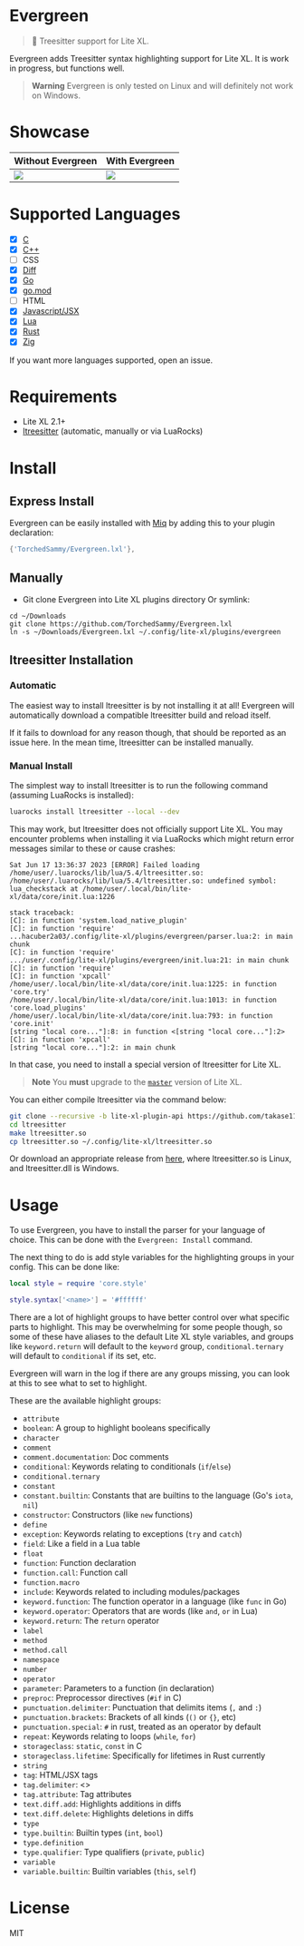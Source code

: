 # Evergreen
> 🌳 Treesitter support for Lite XL.

Evergreen adds Treesitter syntax highlighting support for Lite XL.
It is work in progress, but functions well.

> **Warning**
> Evergreen is only tested on Linux and will definitely not work on Windows.

# Showcase

| Without Evergreen                              | With Evergreen                                 |
| ---------------------------------------------- | ---------------------------------------------- |
| ![](before.png)                                |                                 ![](after.png) |

# Supported Languages
- [x] [C][tree-sitter-c]
- [x] [C++][tree-sitter-cpp]
- [ ] CSS
- [x] [Diff][tree-sitter-diff]
- [x] [Go][tree-sitter-go]
- [x] [go.mod][tree-sitter-go-mod]
- [ ] HTML
- [x] [Javascript/JSX][tree-sitter-javascript]
- [x] [Lua][tree-sitter-lua]
- [x] [Rust][tree-sitter-rust]
- [x] [Zig][tree-sitter-zig]

If you want more languages supported, open an issue.

# Requirements
- Lite XL 2.1+
- [ltreesitter](#ltreesitter-installation) (automatic, manually or via LuaRocks)

# Install
## Express Install
Evergreen can be easily installed with [Miq](https://github.com/TorchedSammy/Miq) by
adding this to your plugin declaration:
```lua
{'TorchedSammy/Evergreen.lxl'},
```

## Manually
- Git clone Evergreen into Lite XL plugins directory
Or symlink:  
```
cd ~/Downloads
git clone https://github.com/TorchedSammy/Evergreen.lxl
ln -s ~/Downloads/Evergreen.lxl ~/.config/lite-xl/plugins/evergreen
```

## ltreesitter Installation
### Automatic
The easiest way to install ltreesitter is by not installing it at all!
Evergreen will automatically download a compatible ltreesitter build and
reload itself.

If it fails to download for any reason though, that should be reported
as an issue here. In the mean time, ltreesitter can be installed manually.

### Manual Install
The simplest way to install ltreesitter is to run the following command
(assuming LuaRocks is installed):

```sh
luarocks install ltreesitter --local --dev
```

This may work, but ltreesitter does not officially support Lite XL.
You may encounter problems when installing it via LuaRocks
which might return error messages similar to these or cause crashes:

```
Sat Jun 17 13:36:37 2023 [ERROR] Failed loading /home/user/.luarocks/lib/lua/5.4/ltreesitter.so: /home/user/.luarocks/lib/lua/5.4/ltreesitter.so: undefined symbol: lua_checkstack at /home/user/.local/bin/lite-xl/data/core/init.lua:1226

stack traceback:
[C]: in function 'system.load_native_plugin'
[C]: in function 'require'
...hacuber2a03/.config/lite-xl/plugins/evergreen/parser.lua:2: in main chunk
[C]: in function 'require'
.../user/.config/lite-xl/plugins/evergreen/init.lua:21: in main chunk
[C]: in function 'require'
[C]: in function 'xpcall'
/home/user/.local/bin/lite-xl/data/core/init.lua:1225: in function 'core.try'
/home/user/.local/bin/lite-xl/data/core/init.lua:1013: in function 'core.load_plugins'
/home/user/.local/bin/lite-xl/data/core/init.lua:793: in function 'core.init'
[string "local core..."]:8: in function <[string "local core..."]:2>
[C]: in function 'xpcall'
[string "local core..."]:2: in main chunk
```

In that case, you need to install a special version of ltreesitter for Lite XL.

> **Note**
> You **must** upgrade to the [`master`](https://github.com/lite-xl/lite-xl/tree/master) version of Lite XL.

You can either compile ltreesitter via the command below:
```sh
git clone --recursive -b lite-xl-plugin-api https://github.com/takase1121/ltreesitter.git
cd ltreesitter
make ltreesitter.so
cp ltreesitter.so ~/.config/lite-xl/ltreesitter.so
```

Or download an appropriate release from [here](https://github.com/TorchedSammy/evergreen-builds/releases/tag/ltreesitter),
where ltreesitter.so is Linux, and ltreesitter.dll is Windows.

# Usage
To use Evergreen, you have to install the parser for your language of choice.
This can be done with the `Evergreen: Install` command.  

The next thing to do is add style variables for the highlighting groups in
your config. This can be done like:
```lua
local style = require 'core.style'

style.syntax['<name>'] = '#ffffff'
```

There are a lot of highlight groups to have better control over what specific
parts to highlight. This may be overwhelming for some people though, so
some of these have aliases to the default Lite XL style variables,
and groups like `keyword.return` will default to the `keyword` group,
`conditional.ternary` will default to `conditional` if its set, etc.

Evergreen will warn in the log if there are any groups missing, you can
look at this to see what to set to highlight.

These are the available highlight groups:  
- `attribute`
- `boolean`: A group to highlight booleans specifically
- `character`
- `comment`
- `comment.documentation`: Doc comments
- `conditional`: Keywords relating to conditionals (`if`/`else`)
- `conditional.ternary`
- `constant`
- `constant.builtin`: Constants that are builtins to the language (Go's `iota`, `nil`)
- `constructor`: Constructors (like `new` functions)
- `define`
- `exception`: Keywords relating to exceptions (`try` and `catch`)
- `field`: Like a field in a Lua table
- `float`
- `function`: Function declaration
- `function.call`: Function call
- `function.macro`
- `include`: Keywords related to including modules/packages
- `keyword.function`: The function operator in a language (like `func` in Go)
- `keyword.operator`: Operators that are words (like `and`, `or` in Lua)
- `keyword.return`: The `return` operator
- `label`
- `method`
- `method.call`
- `namespace`
- `number`
- `operator`
- `parameter`: Parameters to a function (in declaration)
- `preproc`: Preprocessor directives (`#if` in C)
- `punctuation.delimiter`: Punctuation that delimits items (`,` and `:`)
- `punctuation.brackets`: Brackets of all kinds (`()` or `{}`, etc)
- `punctuation.special`: `#` in rust, treated as an operator by default
- `repeat`: Keywords relating to loops (`while`, `for`)
- `storageclass`: `static`, `const` in C
- `storageclass.lifetime`: Specifically for lifetimes in Rust currently
- `string`
- `tag`: HTML/JSX tags
- `tag.delimiter`: <>
- `tag.attribute`: Tag attributes
- `text.diff.add`: Highlights additions in diffs
- `text.diff.delete`: Highlights deletions in diffs
- `type`
- `type.builtin`: Builtin types (`int`, `bool`)
- `type.definition`
- `type.qualifier`: Type qualifiers (`private`, `public`)
- `variable`
- `variable.builtin`: Builtin variables (`this`, `self`)

# License
MIT

[tree-sitter-c]: https://github.com/tree-sitter/tree-sitter-c
[tree-sitter-cpp]: https://github.com/tree-sitter/tree-sitter-cpp
[tree-sitter-diff]: https://github.com/the-mikedavis/tree-sitter-diff
[tree-sitter-go]: https://github.com/tree-sitter/tree-sitter-go
[tree-sitter-go-mod]: https://github.com/camdencheek/tree-sitter-go-mod
[tree-sitter-javascript]: https://github.com/tree-sitter/tree-sitter-javascript
[tree-sitter-lua]: https://github.com/MunifTanjim/tree-sitter-lua
[tree-sitter-rust]: https://github.com/tree-sitter/tree-sitter-rust
[tree-sitter-zig]: https://github.com/maxxnino/tree-sitter-zig

